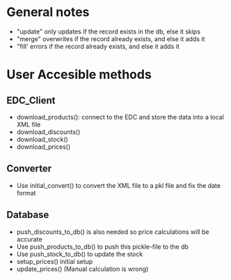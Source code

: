 # General notes


- "update" only updates if the record exists in the db, else it skips 
- "merge" overwrites if the record already exists, and else it adds it
- "fill' errors if the record already exists, and else it adds it

# User Accesible methods

## EDC_Client

- download_products(): connect to the EDC and store the data into a local XML file
- download_discounts()
- download_stock()
- download_prices()


## Converter
- Use initial_convert() to convert the XML file to a pkl file and fix the date format


## Database
- push_discounts_to_db() is also needed so price calculations will be accurate
- Use push_products_to_db() to push this pickle-file to the db
- Use push_stock_to_db() to update the stock
- setup_prices() initial setup
- update_prices() (Manual calculation is wrong)
